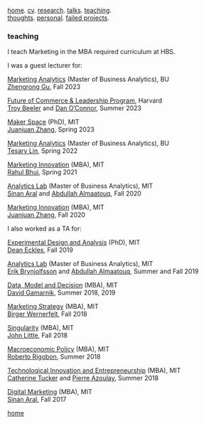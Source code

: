 [home](./). [cv](./assets/files/CV.pdf). [research](./research.md). [talks](./talk.md). [teaching](./teaching.md). <br/>
[thoughts](./thought.md). [personal](./hobby.md). [failed projects](./failed.md).

### teaching 

I teach Marketing in the MBA required curriculum at HBS.

I was a guest lecturer for:

<ins>Marketing Analytics</ins> (Master of Business Analytics), BU <br/>
[Zhengrong Gu](https://www.bu.edu/questrom/profile/zhengrong-gu/), Fall 2023

<ins>Future of Commerce & Leadership Program</ins>, Harvard <br/>
[Troy Beeler](https://www.linkedin.com/in/troy-beeler-3rd) and [Dan O’Connor](https://www.advancedleadership.harvard.edu/2017-fellows-and-partners/daniel-oconnor), Summer 2023

<ins>Maker Space</ins> (PhD), MIT <br/>
[Juanjuan Zhang](https://mitsloan.mit.edu/faculty/directory/juanjuan-zhang), Spring 2023

<ins>Marketing Analytics</ins> (Master of Business Analytics), BU <br/>
[Tesary Lin](https://tesarylin.github.io/index.html), Spring 2022

<ins>Marketing Innovation</ins> (MBA), MIT <br/>
[Rahul Bhui](https://mitsloan.mit.edu/faculty/directory/rahul-bhui), Spring 2021

<ins>Analytics Lab</ins> (Master of Business Analytics), MIT <br/>
[Sinan Aral](https://mitsloan.mit.edu/faculty/directory/sinan-kayhan-aral) and [Abdullah Almaatouq](https://mitsloan.mit.edu/faculty/directory/abdullah-almaatouq), Fall 2020

<ins>Marketing Innovation</ins> (MBA), MIT <br/>
[Juanjuan Zhang](https://mitsloan.mit.edu/faculty/directory/juanjuan-zhang), Fall 2020

I also worked as a TA for:

<ins>Experimental Design and Analysis</ins> (PhD), MIT <br/>
[Dean Eckles](https://mitsloan.mit.edu/faculty/directory/dean-eckles), Fall 2019

<ins>Analytics Lab</ins> (Master of Business Analytics), MIT <br/>
[Erik Brynjolfsson](http://digital.mit.edu/erik/) and [Abdullah Almaatouq](https://mitsloan.mit.edu/faculty/directory/abdullah-almaatouq), Summer and Fall 2019

<ins>Data, Model and Decision</ins> (MBA), MIT <br/>
[David Gamarnik](http://www.mit.edu/~gamarnik/home.html), Summer 2018, 2019

<ins>Marketing Strategy</ins> (MBA), MIT <br/>
[Birger Wernerfelt](https://mitsloan.mit.edu/faculty/directory/birger-wernerfelt), Fall 2018

<ins>Singularity</ins> (MBA), MIT <br/>
[John Little](https://mitsloan.mit.edu/faculty/directory/john-d-c-little), Fall 2018

<ins>Macroeconomic Policy</ins> (MBA), MIT <br/>
[Roberto Rigobon](https://mitsloan.mit.edu/faculty/directory/roberto-rigobon), Summer 2018

<ins>Technological Innovation and Entrepreneurship</ins> (MBA), MIT <br/>
[Catherine Tucker](https://mitsloan.mit.edu/faculty/directory/catherine-tucker) and [Pierre Azoulay](https://mitsloan.mit.edu/faculty/directory/pierre-azoulay), Summer 2018

<ins>Digital Marketing</ins> (MBA), MIT <br/>
[Sinan Aral](https://mitsloan.mit.edu/faculty/directory/sinan-kayhan-aral), Fall 2017


[home](./)
